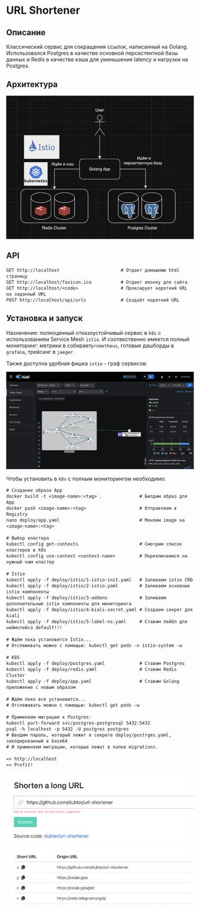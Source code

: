# URL Shortener
## Описание

Классический сервис для сокращения ссылок, написанный на Golang. 
Использовался Postgres в качестве основной персистентной базы данных и Redis в качестве кэша для уменьшения latency и нагрузки на Postgres.

## Архитектура

![architecture_diagram](./docs/architecture.png)

## API

```
GET http://localhost                       # Отдает домашнюю html страницу
GET http://localhost/favicon.ico           # Отдает иконку для сайта
GET http://localhost/<code>                # Проксирует короткий URL на заданный URL
POST http://localhost/api/urls             # Создаёт короткий URL
```


## Установка и запуск

Назначение: полноценный отказоустойчивый сервис в `k8s` c использованием Service Mesh `istio`. И соотвественно имеется полный мониторинг: метрики в собирает`prometheus`, готовые дашборды в `grafana`, трейсинг в `jaeger`. 

Также доступна удобная фишка `istio` - граф сервисов:

![](./docs/istio.png)

Чтобы установить в `k8s` с полным мониторингом необходимо:

```
# Создание образа App
docker build -t <image-name>:<tag> .              # Билдим образ для App
docker push <image-name>:<tag>                    # Отправляем в Registry
nano deploy/app.yaml                              # Меняем image на <image-name>:<tag>

# Выбор кластера
kubectl config get-contexts                       # Смотрим список кластеров в k8s
kubectl config use-context <context-name>         # Переключаемся на нужный нам кластер
 
# Istio
kubectl apply -f deploy/istio/1-istio-init.yaml   # Заливаем istio CRD
kubectl apply -f deploy/istio/2-istio.yaml        # Заливаем основные istio компоненты
kubectl apply -f deploy/istio/3-addons            # Заливаем дополнительные istio компоненты для мониторинга
kubectl apply -f deploy/istio/4-kiali-secret.yaml # Создаем секрет для kiali
kubectl apply -f deploy/istio/5-label-ns.yaml     # Ставим лейбл для неймспейса default!!!

# Ждём пока установится Istio...
# Отслеживать можно с помощью: kubectl get pods -n istio-system -w

# K8S
kubectl apply -f deploy/postgres.yaml             # Cтавим Postgres
kubectl apply -f deploy/redis.yaml                # Ставим Redis Cluster
kubectl apply -f deploy/app.yaml                  # Ставим Golang приложение с новым образом

# Ждём пока все установится... 
# Отслеживать можно с помощью: kubectl get pods -w

# Применяем миграции к Postgres:
kubectl port-forward svc/postgres-postgresql 5432:5432
psql -h localhost -p 5432 -U postgres postgres
# Вводим пароль, который лежит в секрете deploy/postrges.yaml, закодированный в base64
# И применяем миграции, которые лежат в папке migrations.

=> http://localhost
=> Profit!
```

![](docs/app.png)